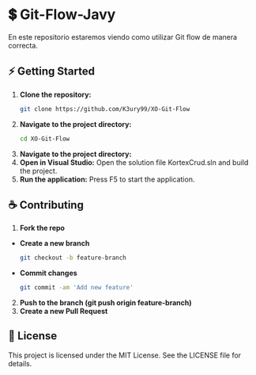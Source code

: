# 💲 Git-Flow-Javy
En este repositorio estaremos viendo como utilizar Git flow de manera correcta.

## ⚡ Getting Started
1. **Clone the repository:**
   ```bash
   git clone https://github.com/K3ury99/XO-Git-Flow
2. **Navigate to the project directory:**
   ```bash
   cd XO-Git-Flow 
2. **Navigate to the project directory:**
3. **Open in Visual Studio:** Open the solution file KortexCrud.sln and build the project.
4. **Run the application:** Press F5 to start the application.

## ☕ Contributing
1. **Fork the repo**
- **Create a new branch**
   ```bash
   git checkout -b feature-branch
- **Commit changes**
   ```bash
  git commit -am 'Add new feature'
2. **Push to the branch (git push origin feature-branch)**
3. **Create a new Pull Request**

## 📔 License
This project is licensed under the MIT License. See the LICENSE file for details.
